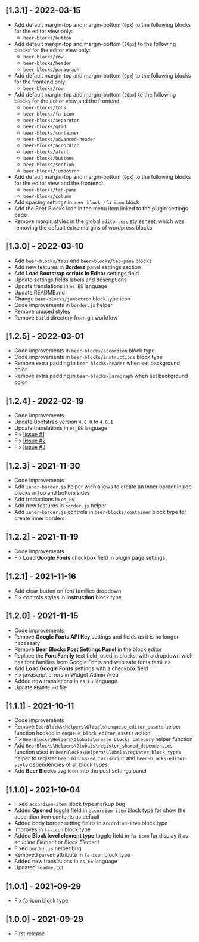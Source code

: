 ## [1.3.1] - 2022-03-15

- Add default margin-top and margin-bottom (`0px`) to the following blocks for the editor view only:
  - `beer-blocks/button`
- Add default margin-top and margin-bottom (`20px`) to the following blocks for the editor view only:
  - `beer-blocks/row`
  - `beer-blocks/header`
  - `beer-blocks/paragraph`
- Add default margin-top and margin-bottom (`0px`) to the following blocks for the frontend only:
  - `beer-blocks/row`
- Add default margin-top and margin-bottom (`20px`) to the following blocks for the editor view and the frontend:
  - `beer-blocks/tabs`
  - `beer-blocks/fa-icon`
  - `beer-blocks/separator`
  - `beer-blocks/grid`
  - `beer-blocks/container`
  - `beer-blocks/advanced-header`
  - `beer-blocks/accordion`
  - `beer-blocks/alert`
  - `beer-blocks/buttons`
  - `beer-blocks/section`
  - `beer-blocks/jumbotron`
- Add default margin-top and margin-bottom (`0px`) to the following blocks for the editor view and the frontend:
  - `beer-blocks/tab-pane`
  - `beer-blocks/column`
- Add spacing settings in `beer-blocks/fa-icon` block
- Add the Beer Blocks icon in the menu item linked to the plugin settings page
- Remove margin styles in the global `editor.css` stylesheet, which was removing the default extra margins of wordpress blocks

## [1.3.0] - 2022-03-10

- Add `beer-blocks/tabs` and `beer-blocks/tab-pane` blocks
- Add new features in **Borders** panel settings section
- Add **Load Bootstrap scripts in Editor** settings field
- Update settings fields labels and descriptions
- Update translations in `es_ES` language
- Update README.md
- Change `beer-blocks/jumbotron` block type icon
- Code improvements in `border.js` helper
- Remove unused styles
- Remove `build` directory from git workflow

## [1.2.5] - 2022-03-01

- Code improvements in `beer-blocks/accordion` block type
- Code improvements in `beer-blocks/instructions` block type
- Remove extra padding in `beer-blocks/header` when set background color
- Remove extra padding in `beer-blocks/paragraph` when set background color

## [1.2.4] - 2022-02-19

- Code improvements
- Update Bootstrap version `4.6.0` to `4.6.1`
- Update translations in `es_ES` language
- Fix [!issue #1](https://github.com/egarofalo/beer-blocks/issues/1)
- Fix [!issue #2](https://github.com/egarofalo/beer-blocks/issues/2)
- Fix [!issue #3](https://github.com/egarofalo/beer-blocks/issues/3)

## [1.2.3] - 2021-11-30

- Code improvements
- Add `inner-border.js` helper wich allows to create an inner border inside blocks in top and bottom sides
- Add traductions in `es_ES`
- Add new features in `border.js` helper
- Add `inner-border.js` controls in `beer-blocks/container` block type for create inner borders

## [1.2.2] - 2021-11-19

- Code improvements
- Fix **Load Google Fonts** checkbox field in plugin page settings

## [1.2.1] - 2021-11-16

- Add clear button on font families dropdown
- Fix controls styles in **Instruction** block type

## [1.2.0] - 2021-11-15

- Code improvements
- Remove **Google Fonts API Key** settings and fields as it is no longer necessary
- Remove **Beer Blocks Post Settings Panel** in the block editor
- Replace the **Font Family** text field, used in blocks, with a dropdown wich has font families from Google Fonts and web safe fonts families
- Add **Load Google Fonts** settings with a checkbox field
- Fix javascript errors in Widget Admin Area
- Added new translations in `es_ES` language
- Update `README.md` file

## [1.1.1] - 2021-10-11

- Code improvements
- Remove `BeerBlocks\Helpers\Globals\enqueue_editor_assets` helper function hooked in `enqueue_block_editor_assets` action
- Fix `BeerBlocks\Helpers\Globals\create_blocks_category` helper function
- Add `BeerBlocks\Helpers\Globals\register_shared_dependencies` function used in `BeerBlocks\Helpers\Globals\register_block_types` helper to register `beer-blocks-editor-script` and `beer-blocks-editor-style` dependencies of all block types
- Add **Beer Blocks** svg icon into the post settings panel

## [1.1.0] - 2021-10-04

- Fixed `accordion-item` block type markup bug
- Added **Opened** toggle field in `accordion-item` block type for show the accordion item contents as default
- Added body border setting fields in `accordion-item` block type
- Improves in `fa-icon` block type
- Added **Block level element type** toggle field in `fa-icon` for display it as an _Inline Element_ or _Block Element_
- Fixed `border.js` helper bug
- Removed `parent` attribute in `fa-icon` block type
- Added new translations in `es_ES` language
- Updated `readme.txt`

## [1.0.1] - 2021-09-29

- Fix fa-icon block type

## [1.0.0] - 2021-09-29

- First release
